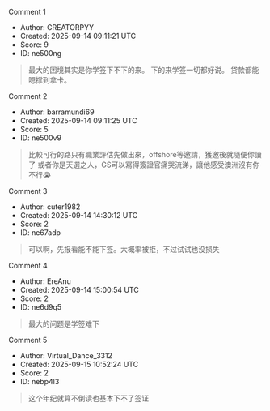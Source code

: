Comment 1

- Author: CREATORPYY
- Created: 2025-09-14 09:11:21 UTC
- Score: 9
- ID: ne500ng

> 最大的困境其实是你学签下不下的来。 下的来学签一切都好说。  贷款都能嗯撑到拿卡。

Comment 2

- Author: barramundi69
- Created: 2025-09-14 09:11:25 UTC
- Score: 5
- ID: ne500v9

> 比較可行的路只有職業評估先做出來，offshore等邀請，獲邀後就隨便你讀了
> 或者你是天選之人，GS可以寫得簽證官痛哭流涕，讓他感受澳洲沒有你不行😭

Comment 3

- Author: cuter1982
- Created: 2025-09-14 14:30:12 UTC
- Score: 2
- ID: ne67adp

> 可以啊，先报看能不能下签。大概率被拒，不过试试也没损失

Comment 4

- Author: EreAnu
- Created: 2025-09-14 15:00:54 UTC
- Score: 2
- ID: ne6d9q5

> 最大的问题是学签难下

Comment 5

- Author: Virtual_Dance_3312
- Created: 2025-09-15 10:52:24 UTC
- Score: 2
- ID: nebp4l3

> 这个年纪就算不倒读也基本下不了签证
